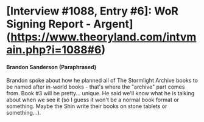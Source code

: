 # [Interview #1088, Entry #6]: WoR Signing Report - Argent](https://www.theoryland.com/intvmain.php?i=1088#6)

#### Brandon Sanderson (Paraphrased)

Brandon spoke about how he planned all of The Stormlight Archive books to be named after in-world books - that's where the "archive" part comes from. Book #3 will be pretty... unique. He said we'll know what he is talking about when we see it (so I guess it won't be a normal book format or something. Maybe the Shin write their books on stone tablets or something...).

